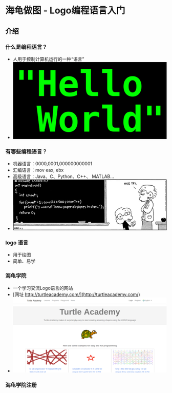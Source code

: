 # 海龟做图 - Logo编程语言入门

## 介绍

### 什么是编程语言？

- 人用于控制计算机运行的一种“语言”
- ![](assets/02HelloWorld.png)

### 有哪些编程语言？

- 机器语言：0000,0001,000000000001
- 汇编语言：mov eax, ebx
- 高级语言：Java、C、Python、C++、 MATLAB...
- ![](assets/00programming.jpg) 

### logo 语言
- 用于绘图
- 简单、易学

### 海龟学院

- 一个学习交流Logo语言的网站
- [网址 http://turtleacademy.com/](http://turtleacademy.com/)
- ![](assets/01turtleacademy.png)

### 海龟学院注册

